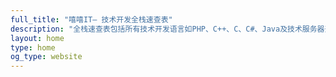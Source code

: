 ```yaml
---
full_title: "嘻嘻IT— 技术开发全栈速查表"
description: "全栈速查表包括所有技术开发语言如PHP、C++、C、C#、Java及技术服务器开发相关的文档，文档以简单直观的例子说明用法，直接在开发设计中使用，减少文档查询使用的时间。"
layout: home
type: home
og_type: website
---
```

